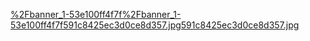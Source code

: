 <a href='https://www.baidu.com/'>%2Fbanner_1-53e100ff4f7f%2Fbanner_1-53e100ff4f7f591c8425ec3d0ce8d357.jpg591c8425ec3d0ce8d357.jpg</a>